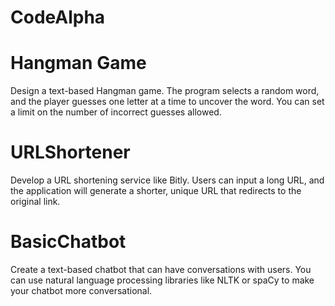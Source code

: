 # CodeAlpha

# Hangman Game

Design a text-based Hangman game. The program selects a random
word, and the player guesses one letter at a time to uncover the word.
You can set a limit on the number of incorrect guesses allowed.

# URLShortener

Develop a URL shortening service like Bitly. Users can input a
long URL, and the application will generate a shorter, unique
URL that redirects to the original link.

# BasicChatbot

Create a text-based chatbot that can have conversations with users.
You can use natural language processing libraries like NLTK or spaCy
to make your chatbot more conversational.
